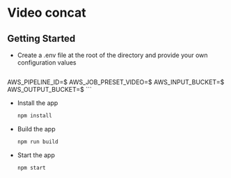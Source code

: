 # Video concat

## Getting Started
- Create a .env file at the root of the directory and provide your own configuration values
    ```PORT=4000
AWS_PIPELINE_ID=$
AWS_JOB_PRESET_VIDEO=$
AWS_INPUT_BUCKET=$
AWS_OUTPUT_BUCKET=$
    ```
- Install the app
    ```bash
    npm install
    ```
- Build the app
    ```bash
    npm run build
    ```
- Start the app
    ```bash
    npm start
    ```
